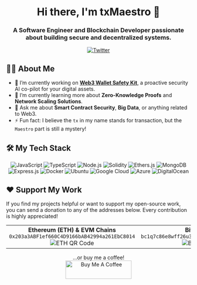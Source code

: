 <div align="center">
  <h1>Hi there, I'm txMaestro 👋</h1>
  <h3>A Software Engineer and Blockchain Developer passionate about building secure and decentralized systems.</h3>
  <p>
    <a href="https://twitter.com/txMaestro" target="_blank">
      <img src="https://img.shields.io/badge/Twitter-1DA1F2?style=for-the-badge&logo=twitter&logoColor=white" alt="Twitter"/>
    </a>
  </p>
</div>

## 👨‍💻 About Me

- 🔭 I’m currently working on **[Web3 Wallet Safety Kit](https://github.com/txMaestro/web3safetykit)**, a proactive security AI co-pilot for your digital assets.
- 🌱 I’m currently learning more about **Zero-Knowledge Proofs** and **Network Scaling Solutions**.
- 💬 Ask me about **Smart Contract Security**, **Big Data**, or anything related to Web3.
- ⚡ Fun fact: I believe the `tx` in my name stands for transaction, but the `Maestro` part is still a mystery!

## 🛠️ My Tech Stack

<p align="center">
  <img src="https://img.shields.io/badge/JavaScript-F7DF1E?style=for-the-badge&logo=javascript&logoColor=black" alt="JavaScript"/>
  <img src="https://img.shields.io/badge/TypeScript-3178C6?style=for-the-badge&logo=typescript&logoColor=white" alt="TypeScript"/>
  <img src="https://img.shields.io/badge/Node.js-339933?style=for-the-badge&logo=nodedotjs&logoColor=white" alt="Node.js"/>
  <img src="https://img.shields.io/badge/Solidity-363636?style=for-the-badge&logo=solidity&logoColor=white" alt="Solidity"/>
  <img src="https://img.shields.io/badge/Ethers.js-2C2C37?style=for-the-badge&logo=ethereum&logoColor=white" alt="Ethers.js"/>
  <img src="https://img.shields.io/badge/MongoDB-47A248?style=for-the-badge&logo=mongodb&logoColor=white" alt="MongoDB"/>
  <img src="https://img.shields.io/badge/Express.js-000000?style=for-the-badge&logo=express&logoColor=white" alt="Express.js"/>
  <img src="https://img.shields.io/badge/Docker-2496ED?style=for-the-badge&logo=docker&logoColor=white" alt="Docker"/>
  <img src="https://img.shields.io/badge/Ubuntu-E95420?style=for-the-badge&logo=ubuntu&logoColor=white" alt="Ubuntu"/>
  <img src="https://img.shields.io/badge/Google_Cloud-4285F4?style=for-the-badge&logo=google-cloud&logoColor=white" alt="Google Cloud"/>
  <img src="https://img.shields.io/badge/Microsoft_Azure-0078D4?style=for-the-badge&logo=microsoft-azure&logoColor=white" alt="Azure"/>
  <img src="https://img.shields.io/badge/DigitalOcean-0080FF?style=for-the-badge&logo=digitalocean&logoColor=white" alt="DigitalOcean"/>
</p>

## ❤️ Support My Work

If you find my projects helpful or want to support my open-source work, you can send a donation to any of the addresses below. Every contribution is highly appreciated!

<table align="center">
  <tr>
    <td align="center">
      <b>Ethereum (ETH) & EVM Chains</b><br/>
      <code>0x203a3ABF1ef660C4D9166bAB42994a261EbC8014</code><br/>
      <img src="https://api.qrserver.com/v1/create-qr-code/?size=150x150&data=0x203a3ABF1ef660C4D9166bAB42994a261EbC8014" alt="ETH QR Code"/>
    </td>
    <td align="center">
      <b>Bitcoin (BTC)</b><br/>
      <code>bc1q7c86e8wff26u3k3hkv4c9a3yljr3xr804nsmq2</code><br/>
      <img src="https://api.qrserver.com/v1/create-qr-code/?size=150x150&data=bc1q7c86e8wff26u3k3hkv4c9a3yljr3xr804nsmq2" alt="BTC QR Code"/>
    </td>
  </tr>
</table>

<p align="center">
  ...or buy me a coffee!
  <br/>
  <a href="https://www.buymeacoffee.com/txMaestro" target="_blank">
    <img src="https://cdn.buymeacoffee.com/buttons/v2/default-yellow.png" alt="Buy Me A Coffee" style="height: 50px !important;width: 180px !important;" >
  </a>
</p>
